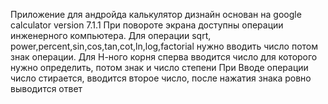 Приложение для андройда калькулятор дизнайн основан на google calculator version 7.1.1
При повороте экрана доступны операции инженерного компьютера.
Для операции sqrt, power,percent,sin,cos,tan,cot,ln,log,factorial нужно вводить число потом знак операции.
Для Н-ного корня сперва вводится число для которого нужно определить, потом знак и число степени 
При Вводе операции число стирается, вводится второе число, после нажатия знака ровно выводится ответ
